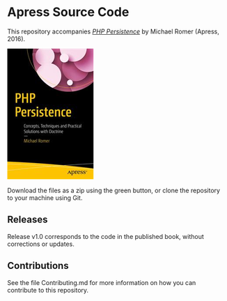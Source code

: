 # Apress Source Code

This repository accompanies [*PHP Persistence*](http://www.apress.com/9781484225585) by Michael Romer (Apress, 2016).

![Cover image](9781484225585.jpg)

Download the files as a zip using the green button, or clone the repository to your machine using Git.

## Releases

Release v1.0 corresponds to the code in the published book, without corrections or updates.

## Contributions

See the file Contributing.md for more information on how you can contribute to this repository.
